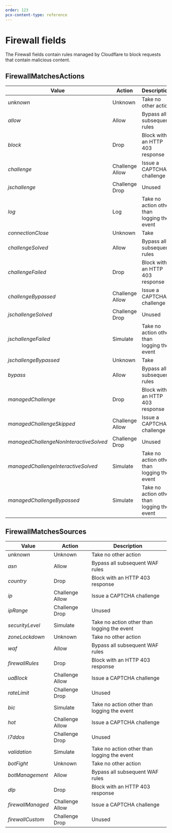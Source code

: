 ```yaml
---
order: 123
pcx-content-type: reference
---
```


# Firewall fields

The Firewall fields contain rules managed by Cloudflare to block requests that contain malicious content.

## FirewallMatchesActions

<TableWrap>

| Value | Action | Description |
|---|---|---|
| <em><span style="font-weight: 400;">unknown</span></em> | Unknown | Take no other action |
| <em><span style="font-weight: 400;">allow</span></em> | Allow | Bypass all subsequent rules |
| <em><span style="font-weight: 400;">block</span></em> | Drop | Block with an HTTP 403 response |
| <em><span style="font-weight: 400;">challenge</span></em> | Challenge Allow | Issue a CAPTCHA challenge |
| <em><span style="font-weight: 400;">jschallenge</span></em> | Challenge Drop | Unused |
| <em><span style="font-weight: 400;">log</span></em> | Log | Take no action other than logging the event |
| <em><span style="font-weight: 400;">connectionClose</span></em> | Unknown | Take  |
| <em><span style="font-weight: 400;">challengeSolved</span></em> | Allow | Bypass all subsequent rules |
| <em><span style="font-weight: 400;">challengeFailed</span></em> | Drop | Block with an HTTP 403 response |
| <em><span style="font-weight: 400;">challengeBypassed</span></em> | Challenge Allow | Issue a CAPTCHA challenge |
| <em><span style="font-weight: 400;">jschallengeSolved</span></em> | Challenge Drop | Unused |
| <em><span style="font-weight: 400;">jschallengeFailed</span></em> | Simulate | Take no action other than logging the event |
| <em><span style="font-weight: 400;">jschallengeBypassed</span></em> | Unknown | Take  |
| <em><span style="font-weight: 400;">bypass</span></em> | Allow | Bypass all subsequent rules |
| <em><span style="font-weight: 400;">managedChallenge</span></em> | Drop | Block with an HTTP 403 response |
| <em><span style="font-weight: 400;">managedChallengeSkipped</span></em> | Challenge Allow | Issue a CAPTCHA challenge |
| <em><span style="font-weight: 400;">managedChallengeNonInteractiveSolved</span></em> | Challenge Drop | Unused |
| <em><span style="font-weight: 400;">managedChallengeInteractiveSolved</span></em> | Simulate | Take no action other than logging the event |
| <em><span style="font-weight: 400;">managedChallengeBypassed</span></em> | Simulate | Take no action other than logging the event |

</TableWrap>

## FirewallMatchesSources

<TableWrap>

| Value | Action | Description |
|---|---|---|
| <em><span style="font-weight: 400;">unknown</span></em> | Unknown | Take no other action |
| <em><span style="font-weight: 400;">asn</span></em> | Allow | Bypass all subsequent WAF rules |
| <em><span style="font-weight: 400;">country</span></em> | Drop | Block with an HTTP 403 response |
| <em><span style="font-weight: 400;">ip</span></em> | Challenge Allow | Issue a CAPTCHA challenge |
| <em><span style="font-weight: 400;">ipRange</span></em> | Challenge Drop | Unused |
| <em><span style="font-weight: 400;">securityLevel</span></em> | Simulate | Take no action other than logging the event |
| <em><span style="font-weight: 400;">zoneLockdown</span></em> | Unknown | Take no other action |
| <em><span style="font-weight: 400;">waf</span></em> | Allow | Bypass all subsequent WAF rules |
| <em><span style="font-weight: 400;">firewallRules</span></em> | Drop | Block with an HTTP 403 response |
| <em><span style="font-weight: 400;">uaBlock</span></em> | Challenge Allow | Issue a CAPTCHA challenge |
| <em><span style="font-weight: 400;">rateLimit</span></em> | Challenge Drop | Unused |
| <em><span style="font-weight: 400;">bic</span></em> | Simulate | Take no action other than logging the event |
| <em><span style="font-weight: 400;">hot</span></em> | Challenge Allow | Issue a CAPTCHA challenge |
| <em><span style="font-weight: 400;">l7ddos</span></em> | Challenge Drop | Unused |
| <em><span style="font-weight: 400;">validation</span></em> | Simulate | Take no action other than logging the event |
| <em><span style="font-weight: 400;">botFight</span></em> | Unknown | Take no other action |
| <em><span style="font-weight: 400;">botManagement</span></em> | Allow | Bypass all subsequent WAF rules |
| <em><span style="font-weight: 400;">dlp</span></em> | Drop | Block with an HTTP 403 response |
| <em><span style="font-weight: 400;">firewallManaged</span></em> | Challenge Allow | Issue a CAPTCHA challenge |
| <em><span style="font-weight: 400;">firewallCustom</span></em> | Challenge Drop | Unused |

</TableWrap>